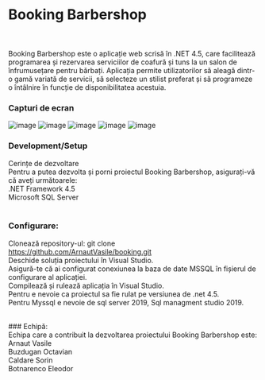 
# Booking Barbershop <br><br>
Booking Barbershop este o aplicație web scrisă în .NET 4.5, care facilitează programarea și rezervarea serviciilor de coafură și tuns la un salon de înfrumusețare pentru bărbați. Aplicația permite utilizatorilor să aleagă dintr-o gamă variată de servicii, să selecteze un stilist preferat și să programeze o întâlnire în funcție de disponibilitatea acestuia.

### Capturi de ecran
![image](https://github.com/ArnautVasile/booking/assets/24511509/e408431d-3636-4852-993f-995914b2662b)
![image](https://github.com/ArnautVasile/booking/assets/24511509/4d8ee6c7-e40d-44a7-b072-87cc97f6457b)
![image](https://github.com/ArnautVasile/booking/assets/24511509/af623a97-7933-4d46-9bfb-5649d8aa7767)
![image](https://github.com/ArnautVasile/booking/assets/24511509/9b108133-bb87-4068-809a-655b97ef0948)
![image](https://github.com/ArnautVasile/booking/assets/24511509/f91bed7b-51b0-4be3-abf5-36f96681df94)
<br>

### Development/Setup <br>
Cerințe de dezvoltare<br>
Pentru a putea dezvolta și porni proiectul Booking Barbershop, asigurați-vă că aveți următoarele:<br>
.NET Framework 4.5<br>
Microsoft SQL Server<br>
<br>
### Configurare:<br>
Clonează repository-ul: git clone https://github.com/ArnautVasile/booking.git<br>
Deschide soluția proiectului în Visual Studio.<br>
Asigură-te că ai configurat conexiunea la baza de date MSSQL în fișierul de configurare al aplicației.<br>
Compilează și rulează aplicația în Visual Studio.<br>
Pentru  e nevoie ca proiectul sa fie rulat pe versiunea de .net 4.5.<br>
Pentru Myssql e nevoie de sql server 2019, Sql managment studio 2019.<br>

<br>
### Echipă:<br>
Echipa care a contribuit la dezvoltarea proiectului Booking Barbershop este:<br>
Arnaut Vasile<br>
Buzdugan Octavian<br>
Caldare Sorin<br>
Botnarenco Eleodor<br>


